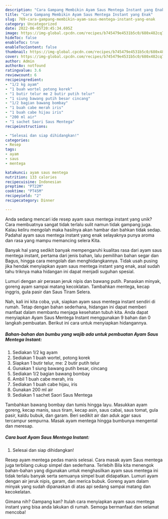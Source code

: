 ```yaml
---
description: "Cara Gampang Membikin Ayam Saus Mentega Instant yang Enak"
title: "Cara Gampang Membikin Ayam Saus Mentega Instant yang Enak"
slug: 769-cara-gampang-membikin-ayam-saus-mentega-instant-yang-enak
category: Uncategorized
date: 2022-06-05T20:45:34.695Z
image: https://img-global.cpcdn.com/recipes/b745479e4531b5c0/680x482cq70/ayam-saus-mentega-instant-foto-resep-utama.jpg
hideToc: false
enableToc: true
enableTocContent: false
thumbnail: https://img-global.cpcdn.com/recipes/b745479e4531b5c0/680x482cq70/ayam-saus-mentega-instant-foto-resep-utama.jpg
cover: https://img-global.cpcdn.com/recipes/b745479e4531b5c0/680x482cq70/ayam-saus-mentega-instant-foto-resep-utama.jpg
author: Admin
authorAv: notfound
ratingvalue: 3.6
reviewcount: 6
recipeingredient:
- "1/2 kg ayam"
- "1 buah wortel potong korek"
- "1 butir telur me 2 butir putih telur"
- "1 siung bawang putih besar cincang"
- "1/2 bagian bawang bombay"
- "1 buah cabe merah iris"
- "1 buah cabe hijau iris"
- "200 ml air"
- "1 sachet Saori Saus Mentega"
recipeinstructions:

- "Selesai dan siap dihidangkan!"
categories:
- Resep
tags:
- ayam
- saus
- mentega

katakunci: ayam saus mentega 
nutrition: 133 calories
recipecuisine: Indonesian
preptime: "PT22M"
cooktime: "PT45M"
recipeyield: "2"
recipecategory: Dinner

---
```





Anda sedang mencari ide resep ayam saus mentega instant yang unik? Cara membuatnya sangat tidak terlalu sulit namun tidak gampang juga. Kalau keliru mengolah maka hasilnya akan hambar dan bahkan tidak sedap. Padahal ayam saus mentega instant yang enak selayaknya punya aroma dan rasa yang mampu memancing selera Kita.





Banyak hal yang sedikit banyak mempengaruhi kualitas rasa dari ayam saus mentega instant, pertama dari jenis bahan, lalu pemilihan bahan segar dan Bagus, hingga cara mengolah dan menghidangkannya. Tidak usah pusing jika hendak menyiapkan ayam saus mentega instant yang enak,      asal sudah tahu triknya maka hidangan ini dapat menjadi suguhan spesial.














Lumuri dengan air perasan jeruk nipis dan bawang putih. Panaskan minyak, goreng ayam sampai matang kecoklatan. Tambahkan mentega, kecap inggris, gula pasir dan Saus Tiram Selera.






Nah, kali ini kita coba, yuk, siapkan ayam saus mentega instant sendiri di rumah. Tetap dengan bahan sederhana, hidangan ini dapat memberi manfaat dalam membantu menjaga kesehatan tubuh kita. Anda dapat menyiapkan Ayam Saus Mentega Instant menggunakan 9 bahan dan 0 langkah pembuatan. Berikut ini cara untuk menyiapkan hidangannya.

<!--inarticleads1-->

##### Bahan-bahan dan bumbu yang wajib ada untuk pembuatan Ayam Saus Mentega Instant:

1. Sediakan 1/2 kg ayam
1. Sediakan 1 buah wortel, potong korek
1. Siapkan 1 butir telur, me: 2 butir putih telur
1. Gunakan 1 siung bawang putih besar, cincang
1. Sediakan 1/2 bagian bawang bombay
1. Ambil 1 buah cabe merah, iris
1. Sediakan 1 buah cabe hijau, iris
1. Gunakan 200 ml air
1. Sediakan 1 sachet Saori Saus Mentega


Tambahkan bawang bombay dan tumis hingga layu. Masukkan ayam goreng, kecap manis, saus tiram, kecap asin, saus cabai, saus tomat, gula pasir, kaldu bubuk, dan garam. Beri sedikit air dan aduk agar saus tercampur sempurna. Masak ayam mentega hingga bumbunya mengental dan meresap. 

<!--inarticleads2-->

##### Cara buat Ayam Saus Mentega Instant:


1. Selesai dan siap dihidangkan!

Resep ayam mentega pedas manis selesai. Cara masak ayam Saus mentega juga terbilang cukup simpel dan sederhana. Terlebih Bila kita menengok bahan-bahan yang digunakan untuk menghasilkan ayam saus mentega ini tidak terlalu banyak serta semuanya simpel buat didapatkan. Lumuri ayam dengan air jeruk nipis, garam, dan merica bubuk. Goreng ayam dalam minyak yang sudah dipanaskan di atas api sedang sampai matang dan kecokelatan. 

Gimana nih? Gampang kan? Itulah cara menyiapkan ayam saus mentega instant yang bisa anda lakukan di rumah. Semoga bermanfaat dan selamat mencoba!
